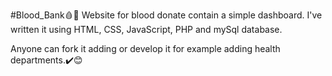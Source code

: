 #Blood_Bank🩸💉
Website for blood donate contain a simple dashboard. I've written it using HTML, CSS, JavaScript, PHP and mySql database.

Anyone can fork it adding or develop it for example adding health departments.✔️😊

